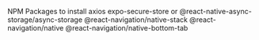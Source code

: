 NPM Packages to install
axios 
expo-secure-store
or
@react-native-async-storage/async-storage
@react-navigation/native-stack
@react-navigation/native
@react-navigation/native-bottom-tab
